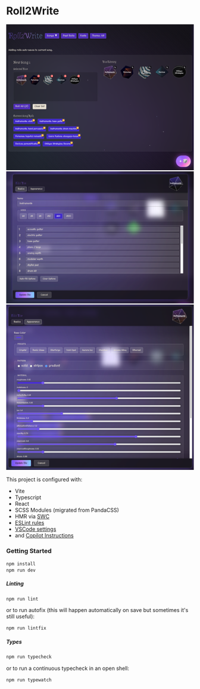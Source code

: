 # Roll2Write

![Home](screenshots/home.png)
![Edit Die Values](screenshots/editDieValues.png)
![Edit Die Appearance](screenshots/editDieAppearance.png)

This project is configured with:

- Vite
- Typescript
- React
- SCSS Modules (migrated from PandaCSS)
- HMR via [SWC](https://swc.rs/)
- [ESLint rules](./eslint.config.ts)
- [VSCode settings](./.vscode/settings.json)
- and [Copilot Instructions](./.github/copilot-instructions.md)

### Getting Started

```bash
npm install
npm run dev
```

##### Linting

```bash
npm run lint
```

or to run autofix (this will happen automatically on save but sometimes it's still useful):

```bash
npm run lintfix
```

##### Types

```bash
npm run typecheck
```

or to run a continuous typecheck in an open shell:

```bash
npm run typewatch
```
